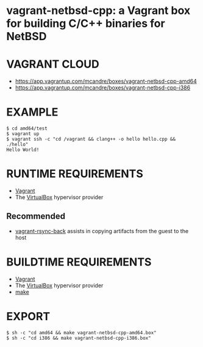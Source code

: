 # vagrant-netbsd-cpp: a Vagrant box for building C/C++ binaries for NetBSD

# VAGRANT CLOUD

* https://app.vagrantup.com/mcandre/boxes/vagrant-netbsd-cpp-amd64
* https://app.vagrantup.com/mcandre/boxes/vagrant-netbsd-cpp-i386

# EXAMPLE

```console
$ cd amd64/test
$ vagrant up
$ vagrant ssh -c "cd /vagrant && clang++ -o hello hello.cpp && ./hello"
Hello World!
```

# RUNTIME REQUIREMENTS

* [Vagrant](https://www.vagrantup.com)
* The [VirtualBox](https://www.virtualbox.org) hypervisor provider

## Recommended

* [vagrant-rsync-back](https://github.com/smerrill/vagrant-rsync-back) assists in copying artifacts from the guest to the host

# BUILDTIME REQUIREMENTS

* [Vagrant](https://www.vagrantup.com)
* The [VirtualBox](https://www.virtualbox.org) hypervisor provider
* [make](https://www.gnu.org/software/make/)

# EXPORT

```console
$ sh -c "cd amd64 && make vagrant-netbsd-cpp-amd64.box"
$ sh -c "cd i386 && make vagrant-netbsd-cpp-i386.box"
```

